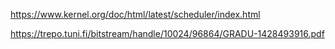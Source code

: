 https://www.kernel.org/doc/html/latest/scheduler/index.html

https://trepo.tuni.fi/bitstream/handle/10024/96864/GRADU-1428493916.pdf
